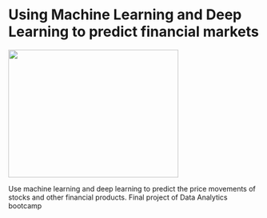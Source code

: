 # Using Machine Learning and Deep Learning to predict financial markets

<img src=https://i.kym-cdn.com/photos/images/newsfeed/001/499/826/2f0.png
  width="340" height="255">

Use machine learning and deep learning to predict the price movements of stocks and other financial products. Final project of Data Analytics bootcamp
